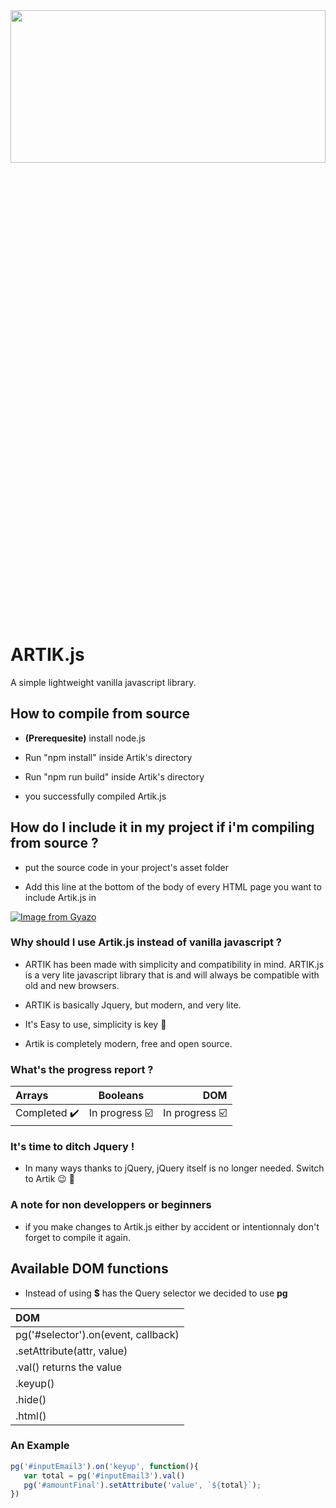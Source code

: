 
<img src="https://i.imgur.com/2JXUZB1.png" width=100% height=25%>

# ARTIK.js 
A simple lightweight vanilla javascript library.

## How to compile from source

* **(Prerequesite)** install node.js 

* Run "npm install" inside Artik's directory

* Run "npm run build" inside Artik's directory

* you successfully compiled Artik.js

## How do I include it in my project if i'm compiling from source ?

* put the source code in your project's asset folder

* Add this line at the bottom of the body of every HTML page you want to include Artik.js in

[![Image from Gyazo](https://i.gyazo.com/f5796af1b3caac9b2725b15d8312f4cd.png)](https://gyazo.com/f5796af1b3caac9b2725b15d8312f4cd)


### Why should I use Artik.js instead of vanilla javascript ?
* ARTIK has been made with simplicity and compatibility in mind. ARTIK.js is a very lite javascript library that is and will always be compatible with old and new browsers.

* ARTIK is basically Jquery, but modern, and very lite.

* It's Easy to use, simplicity is key :key:

* Artik is completely modern, free and open source. 


### What's the progress report ?

|     **Arrays**     |   **Booleans**   | **DOM**     |
| :------------- | :----------: | -----------: |
|  Completed ✔️ | In progress ☑️   | In progress ☑️    |


### It's time to ditch Jquery !

* In many ways thanks to jQuery, jQuery itself is no longer needed. Switch to Artik 😉 🧊

### A note for non developpers or beginners

* if you make changes to Artik.js either by accident or intentionnaly don't forget to compile it again.


## Available DOM functions

* Instead of using **$** has the Query selector we decided to use **pg** 


| **DOM**     |
| :------------- |
|  pg('#selector').on(event, callback) | 
|  .setAttribute(attr, value) | 
|  .val() returns the value | 
|  .keyup() | 
|  .hide() | 
|  .html() | 


### An Example
```javascript
pg('#inputEmail3').on('keyup', function(){
   var total = pg('#inputEmail3').val()
   pg('#amountFinal').setAttribute('value', `${total}`);
})
```

